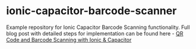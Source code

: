 # ionic-capacitor-barcode-scanner
Example repository for Ionic Capacitor Barcode Scanning functionality. Full blog post with detailed steps for implementation can be found here - [QR Code and Barcode Scanning with Ionic & Capacitor](https://enappd.com/blog/qr-code-and-barcode-scanning-with-ionic-capacitor/127/)
